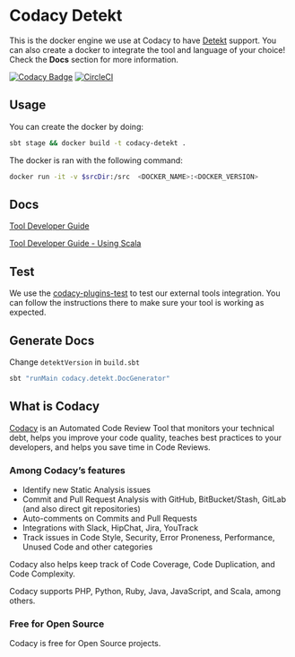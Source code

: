 # Codacy Detekt

This is the docker engine we use at Codacy to have [Detekt](https://github.com/arturbosch/detekt) support.
You can also create a docker to integrate the tool and language of your choice!
Check the **Docs** section for more information.

[![Codacy Badge](https://api.codacy.com/project/badge/Grade/ccdc504c39e44ae998bcc9e948c9fae3)](https://www.codacy.com/gh/codacy/codacy-detekt?utm_source=github.com&amp;utm_medium=referral&amp;utm_content=codacy/codacy-detekt&amp;utm_campaign=Badge_Grade)
[![CircleCI](https://circleci.com/gh/codacy/codacy-detekt.svg?style=svg)](https://circleci.com/gh/codacy/codacy-detekt)

## Usage

You can create the docker by doing:

```bash
sbt stage && docker build -t codacy-detekt .
```

The docker is ran with the following command:

```bash
docker run -it -v $srcDir:/src  <DOCKER_NAME>:<DOCKER_VERSION>
```

## Docs

[Tool Developer Guide](https://support.codacy.com/hc/en-us/articles/207994725-Tool-Developer-Guide)

[Tool Developer Guide - Using Scala](https://support.codacy.com/hc/en-us/articles/207280379-Tool-Developer-Guide-Using-Scala)

## Test

We use the [codacy-plugins-test](https://github.com/codacy/codacy-plugins-test) to test our external tools integration.
You can follow the instructions there to make sure your tool is working as expected.

## Generate Docs

Change `detektVersion` in `build.sbt`

```sh
sbt "runMain codacy.detekt.DocGenerator"
```

## What is Codacy

[Codacy](https://www.codacy.com/) is an Automated Code Review Tool that monitors your technical debt, helps you improve your code quality, teaches best practices to your developers, and helps you save time in Code Reviews.

### Among Codacy’s features

- Identify new Static Analysis issues
- Commit and Pull Request Analysis with GitHub, BitBucket/Stash, GitLab (and also direct git repositories)
- Auto-comments on Commits and Pull Requests
- Integrations with Slack, HipChat, Jira, YouTrack
- Track issues in Code Style, Security, Error Proneness, Performance, Unused Code and other categories

Codacy also helps keep track of Code Coverage, Code Duplication, and Code Complexity.

Codacy supports PHP, Python, Ruby, Java, JavaScript, and Scala, among others.

### Free for Open Source

Codacy is free for Open Source projects.
